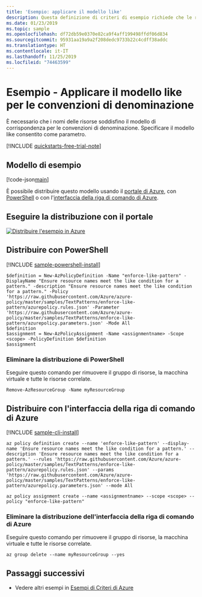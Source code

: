 ```yaml
---
title: 'Esempio: applicare il modello like'
description: Questa definizione di criteri di esempio richiede che le risorse soddisfino il modello like definito in un parametro per le convenzioni di denominazione.
ms.date: 01/23/2019
ms.topic: sample
ms.openlocfilehash: df72db59e0370e82ca9f4aff199498ffdf06d834
ms.sourcegitcommit: 95931aa19a9a2f208dedc9733b22c4cdff38addc
ms.translationtype: HT
ms.contentlocale: it-IT
ms.lasthandoff: 11/25/2019
ms.locfileid: "74463599"
---
```

# <a name="sample---enforce-like-pattern-for-naming-conventions"></a>Esempio - Applicare il modello like per le convenzioni di denominazione

È necessario che i nomi delle risorse soddisfino il modello di corrispondenza per le convenzioni di denominazione. Specificare il modello like consentito come parametro.

[!INCLUDE [quickstarts-free-trial-note](../../../../includes/quickstarts-free-trial-note.md)]

## <a name="sample-template"></a>Modello di esempio

[!code-json[main](../../../../policy-templates/samples/TextPatterns/enforce-like-pattern/azurepolicy.json "enforce like pattern")]

È possibile distribuire questo modello usando il [portale di Azure](#deploy-with-the-portal), con [PowerShell](#deploy-with-powershell) o con l'[interfaccia della riga di comando di Azure](#deploy-with-azure-cli).

## <a name="deploy-with-the-portal"></a>Eseguire la distribuzione con il portale

[![Distribuire l'esempio in Azure](https://azuredeploy.net/deploybutton.png)](https://portal.azure.com/?feature.customportal=false&microsoft_azure_policy=true&microsoft_azure_policy_policyinsights=true&feature.microsoft_azure_security_policy=true&microsoft_azure_marketplace_policy=true#blade/Microsoft_Azure_Policy/CreatePolicyDefinitionBlade/uri/https%3A%2F%2Fraw.githubusercontent.com%2FAzure%2Fazure-policy%2Fmaster%2Fsamples%2FTextPatterns%2Fenforce-like-pattern%2Fazurepolicy.json)

## <a name="deploy-with-powershell"></a>Distribuire con PowerShell

[!INCLUDE [sample-powershell-install](../../../../includes/sample-powershell-install-no-ssh-az.md)]

```azurepowershell-interactive
$definition = New-AzPolicyDefinition -Name "enforce-like-pattern" -DisplayName "Ensure resource names meet the like condition for a pattern." -description "Ensure resource names meet the like condition for a pattern." -Policy 'https://raw.githubusercontent.com/Azure/azure-policy/master/samples/TextPatterns/enforce-like-pattern/azurepolicy.rules.json' -Parameter 'https://raw.githubusercontent.com/Azure/azure-policy/master/samples/TextPatterns/enforce-like-pattern/azurepolicy.parameters.json' -Mode All
$definition
$assignment = New-AzPolicyAssignment -Name <assignmentname> -Scope <scope> -PolicyDefinition $definition
$assignment
```

### <a name="clean-up-powershell-deployment"></a>Eliminare la distribuzione di PowerShell

Eseguire questo comando per rimuovere il gruppo di risorse, la macchina virtuale e tutte le risorse correlate.

```azurepowershell-interactive
Remove-AzResourceGroup -Name myResourceGroup
```

## <a name="deploy-with-azure-cli"></a>Distribuire con l'interfaccia della riga di comando di Azure

[!INCLUDE [sample-cli-install](../../../../includes/sample-cli-install.md)]

```azurecli-interactive
az policy definition create --name 'enforce-like-pattern' --display-name 'Ensure resource names meet the like condition for a pattern.' --description 'Ensure resource names meet the like condition for a pattern.' --rules 'https://raw.githubusercontent.com/Azure/azure-policy/master/samples/TextPatterns/enforce-like-pattern/azurepolicy.rules.json' --params 'https://raw.githubusercontent.com/Azure/azure-policy/master/samples/TextPatterns/enforce-like-pattern/azurepolicy.parameters.json' --mode All

az policy assignment create --name <assignmentname> --scope <scope> --policy "enforce-like-pattern" 
```

### <a name="clean-up-azure-cli-deployment"></a>Eliminare la distribuzione dell'interfaccia della riga di comando di Azure

Eseguire questo comando per rimuovere il gruppo di risorse, la macchina virtuale e tutte le risorse correlate.

```azurecli-interactive
az group delete --name myResourceGroup --yes
```

## <a name="next-steps"></a>Passaggi successivi

- Vedere altri esempi in [Esempi di Criteri di Azure](index.md)